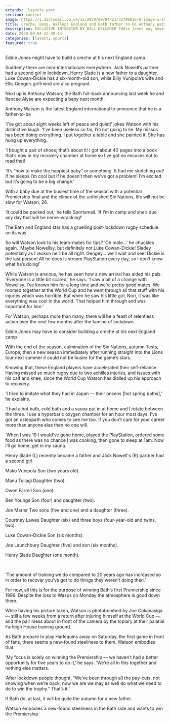 ```yaml
---
extends: _layouts.post
section: content
image: https://i.dailymail.co.uk/1s/2020/09/04/21/32790816-0-image-a-19_1599251895665.jpg 
title: Creche, Bang, Wallop! England and Bath father-to-be Anthony Watson has plenty to keep him busy 
description: EXCLUSIVE INTERVIEW BY WILL KELLEHER Eddie Jones may have build a creche at the next England camp after Anthony Watson became the latest to announce he is expecting a baby. 
date: 2020-09-04-22-39-14 
categories: [latest, sports] 
featured: true 
--- 
```

Eddie Jones might have to build a creche at his next England camp.

Suddenly there are mini-internationals everywhere. Jack Nowell’s partner had a second girl in lockdown, Henry Slade is a new father to a daughter, Luke Cowan-Dickie has a six-month-old son, while Billy Vunipola’s wife and Ellis Genge’s girlfriend are also pregnant.

Next up is Anthony Watson; the Bath full-back announcing last week he and fiancee Alyse are expecting a baby next month.

Anthony Watson is the latest England international to announce that he is a father-to-be

‘I’ve got about eight weeks left of peace and quiet!’ jokes Watson with his distinctive laugh. ‘I’ve been useless so far, I’m not going to lie. My missus has been doing everything. I put together a table and she painted it. She has hung up everything.

‘I bought a pair of shoes; that’s about it! I got about 40 pages into a book that’s now in my recovery chamber at home so I’ve got no excuses not to read that!

‘It’s “how to make the happiest baby” or something. It had me sketching out! If he sleeps I’m cool but if he doesn’t then we’ve got a problem! I’m excited but it’s going to be a big change.’

With a baby due at the busiest time of the season with a potential Premiership final and the climax of the unfinished Six Nations, life will not be slow for Watson, 26.

‘It could be packed out,’ he tells Sportsmail. ‘If I’m in camp and she’s due any day that will be nerve-wracking!’

The Bath and England star has a gruelling post-lockdown rugby schedule on its way 

So will Watson look to his team-mates for tips? ‘Oh mate...’ he chuckles again. ‘Maybe Nowellsy, but definitely not Luke Cowan-Dickie! Sladey potentially as I reckon he’ll be all right. Gengey... we’ll wait and see! Dickie is the last person! All he does is stream PlayStation every day, so I don’t know what he’s doing!’

While Watson is anxious, he has seen how a new arrival has aided his pals. ‘Everyone is a little bit scared,’ he says. ‘I saw a bit of a change with Nowellsy. I’ve known him for a long time and we’re pretty good mates. We roomed together at the World Cup and he went through all that stuff with his injuries which was horrible. But when he saw his little girl, Nori, it was like everything was cool in the world. That helped him through and was important for him.’

For Watson, perhaps more than many, there will be a feast of relentless action over the next few months after the famine of lockdown.

Eddie Jones may have to consider bullding a creche at his next England camp

With the end of the season, culmination of the Six Nations, autumn Tests, Europe, then a new season immediately after running straight into the Lions tour next summer it could not be busier for the game’s stars.

Knowing that, these England players have accelerated their self-reliance. Having missed so much rugby due to two achilles injuries, and issues with his calf and knee, since the World Cup Watson has dialled up his approach to recovery.

‘I tried to imitate what they had in Japan — their onsens [hot spring baths],’ he explains.

‘I had a hot bath, cold bath and a sauna put in at home and I rotate between the three. I use a hyperbaric oxygen chamber for an hour most days. I’ve got an osteopath who comes to see me too. If you don’t care for your career more than anyone else then no one will.

‘When I was 19 I would’ve gone home, played the PlayStation, ordered some food as there was no chance I was cooking, then gone to sleep at 1am. Now I’ll go home, get in my sauna.

Henry Slade (L) recently became a father and Jack Nowell's (R) partner had a second girl

Mako Vunipola Son (two years old).

Manu Tuilagi Daughter (two).

Owen Farrell Son (one).

Ben Youngs Son (four) and daughter (two).

Joe Marler Two sons (five and one) and a daughter (three).

Courtney Lawes Daughter (six) and three boys (four-year-old and twins, two).

Luke Cowan-Dickie Son (six months).

Joe Launchbury Daughter (five) and son (six months).

Henry Slade Daughter (one month).

 

‘The amount of training we do compared to 20 years ago has increased so in order to recover you’ve got to do things they weren’t doing then.’

For now, all this is for the purpose of winning Bath’s first Premiership since 1996. Despite the loss to Wasps on Monday the atmosphere is good down there.

While having his picture taken, Watson is photobombed by Joe Cokanasiga — still a few weeks from a return after injuring himself at the World Cup — and the pair mess about in front of the camera by the topiary at their palatial Farleigh House training ground.

As Bath prepare to play Harlequins away on Saturday, the first game in front of fans, there seems a new-found steeliness to them. Watson embodies that.

‘My focus is solely on winning the Premiership — we haven’t had a better opportunity for five years to do it,’ he says. ‘We’re all in this together and nothing else matters.

‘After lockdown people thought, “We’ve been through all the pay-cuts, not knowing when we’re back, now we are we may as well do what we need to do to win the trophy.” That’s it.’

If Bath do, at last, it will be quite the autumn for a new father.

Watson embodies a new-found steeliness in the Bath side and wants to win the Premiership

